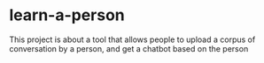 # learn-a-person
This project is about a tool that allows people to upload a corpus of conversation by a person, and get a chatbot based on the person
